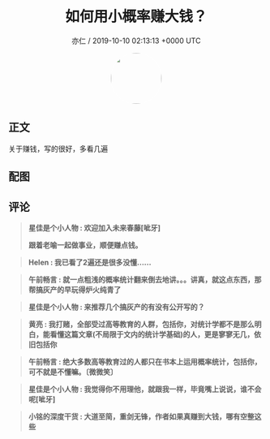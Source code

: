 <h1 align="center">如何用小概率赚大钱？</h1>
<p align="center">
    <a>亦仁 / 2019-10-10 02:13:13 &#43;0000 UTC</a>
</p>

<div align="center">
    <img src="https://images.zsxq.com/Fn3NQqCN8nuGF86yZPXSbEsl0mb3?e=1590940799&amp;token=kIxbL07-8jAj8w1n4s9zv64FuZZNEATmlU_Vm6zD:pfbNc8W3hS0oYG_hyXXh_rHMHuc=" width="100" height="100" style="border:1px solid;border-radius:50%; color:#ffffff"/>
</div>

## 正文

<div>
关于赚钱，写的很好，多看几遍


</div>

## 配图
<div class="image" align="center">

</div>

## 评论

<div align="left">
<div>

<blockquote >
<span> <strong>星佳是个小人物 : 欢迎加入未来春藤[呲牙]

跟着老喻一起做事业，顺便赚点钱。 </strong></span>
</blockquote>

<blockquote >
<span> <strong>Helen : 我已看了2遍还是很多没懂...... </strong></span>
</blockquote>

<blockquote >
<span> <strong>午前畅言 : 就一点粗浅的概率统计翻来倒去地讲。。。讲真，就这点东西，那帮搞灰产的早玩得炉火纯青了 </strong></span>
</blockquote>

<blockquote >
<span> <strong>星佳是个小人物 : 来推荐几个搞灰产的有没有公开写的？ </strong></span>
</blockquote>

<blockquote >
<span> <strong>黄亮 : 我打赌，全部受过高等教育的人群，包括你，对统计学都不是那么明白，能看懂这篇文章(不局限于文内的统计学基础)的人，更是寥寥无几，依旧包括你 </strong></span>
</blockquote>

<blockquote >
<span> <strong>午前畅言 : 绝大多数高等教育过的人都只在书本上运用概率统计，包括你，可不就是不懂嘛。〔微微笑〕 </strong></span>
</blockquote>

<blockquote >
<span> <strong>星佳是个小人物 : 我觉得你不用理他，就跟我一样，毕竟嘴上说说，谁不会呢[呲牙] </strong></span>
</blockquote>

<blockquote >
<span> <strong>小铭的深度干货 : 大道至简，重剑无锋，作者如果真赚到大钱，哪有空整这些 </strong></span>
</blockquote>

</div>
</div>
